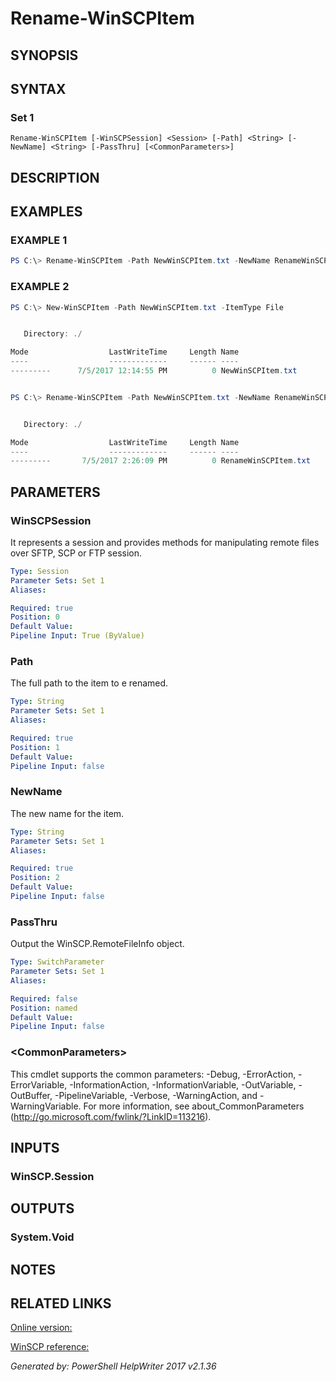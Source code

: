 ﻿# Rename-WinSCPItem

## SYNOPSIS


## SYNTAX

### Set 1
```
Rename-WinSCPItem [-WinSCPSession] <Session> [-Path] <String> [-NewName] <String> [-PassThru] [<CommonParameters>]
```

## DESCRIPTION


## EXAMPLES

### EXAMPLE 1

```powershell
PS C:\> Rename-WinSCPItem -Path NewWinSCPItem.txt -NewName RenameWinSCPItem.txt
```

### EXAMPLE 2

```powershell
PS C:\> New-WinSCPItem -Path NewWinSCPItem.txt -ItemType File


   Directory: ./

Mode                  LastWriteTime     Length Name
----                  -------------     ------ ----
---------      7/5/2017 12:14:55 PM          0 NewWinSCPItem.txt


PS C:\> Rename-WinSCPItem -Path NewWinSCPItem.txt -NewName RenameWinSCPItem.txt -PassThru


   Directory: ./

Mode                  LastWriteTime     Length Name
----                  -------------     ------ ----
---------       7/5/2017 2:26:09 PM          0 RenameWinSCPItem.txt
```

## PARAMETERS

### WinSCPSession
It represents a session and provides methods for manipulating remote files over SFTP, SCP or FTP session.

```yaml
Type: Session
Parameter Sets: Set 1
Aliases: 

Required: true
Position: 0
Default Value: 
Pipeline Input: True (ByValue)
```

### Path
The full path to the item to e renamed.

```yaml
Type: String
Parameter Sets: Set 1
Aliases: 

Required: true
Position: 1
Default Value: 
Pipeline Input: false
```

### NewName
The new name for the item.

```yaml
Type: String
Parameter Sets: Set 1
Aliases: 

Required: true
Position: 2
Default Value: 
Pipeline Input: false
```

### PassThru
Output the WinSCP.RemoteFileInfo object.

```yaml
Type: SwitchParameter
Parameter Sets: Set 1
Aliases: 

Required: false
Position: named
Default Value: 
Pipeline Input: false
```

### \<CommonParameters\>
This cmdlet supports the common parameters: -Debug, -ErrorAction, -ErrorVariable, -InformationAction, -InformationVariable, -OutVariable, -OutBuffer, -PipelineVariable, -Verbose, -WarningAction, and -WarningVariable. For more information, see about_CommonParameters (http://go.microsoft.com/fwlink/?LinkID=113216).

## INPUTS

### WinSCP.Session


## OUTPUTS

### System.Void


## NOTES

## RELATED LINKS

[Online version:](https://dotps1.github.io/WinSCP/Rename-WinSCPItem.html)

[WinSCP reference:](https://winscp.net/eng/docs/library_session_movefile)


*Generated by: PowerShell HelpWriter 2017 v2.1.36*
